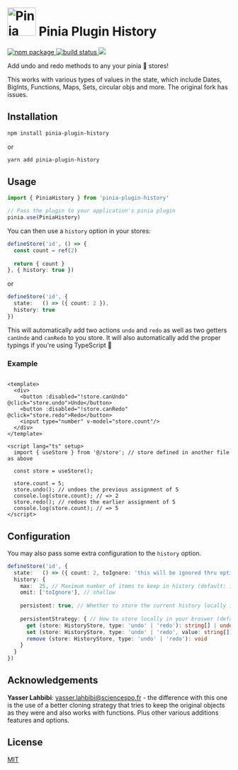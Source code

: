 <h1>
  <img height="64" src="https://pinia.esm.dev/logo.svg" alt="Pinia logo">
  Pinia Plugin History
</h1>

<a href="https://npmjs.com/package/pinia-plugin-history">
  <img src="https://badgen.net/npm/v/pinia-plugin-history" alt="npm package">
</a>
<a href="https://github.com/yassilah/pinia-plugin-history/actions/workflows/run-tests.yml">
  <img src="https://github.com/yassilah/pinia-plugin-history/actions/workflows/run-tests.yml/badge.svg" alt="build status">
</a>
<a href="https://codecov.io/gh/yassilah/pinia-plugin-history">
  <img src="https://codecov.io/gh/yassilah/pinia-plugin-history/branch/main/graph/badge.svg"/>
</a>

Add undo and redo methods to any your pinia 🍍 stores!

This works with various types of values in the state, which include Dates, BigInts, Functions, Maps, Sets, circular objs and more. The original fork has issues.

## Installation

```sh
npm install pinia-plugin-history
```

or

```sh
yarn add pinia-plugin-history
```

## Usage

```ts
import { PiniaHistory } from 'pinia-plugin-history'

// Pass the plugin to your application's pinia plugin
pinia.use(PiniaHistory)
```

You can then use a `history` option in your stores:

```ts
defineStore('id', () => {
  const count = ref(2)
  
  return { count }
}, { history: true })
```

or

```ts
defineStore('id', {
  state:   () => ({ count: 2 }),
  history: true
})
```

This will automatically add two actions `undo` and `redo` as well as two getters `canUndo` and `canRedo` to you store. It will also automatically add the proper typings if you're
using TypeScript 🎉

### Example

```vue

<template>
  <div>
    <button :disabled="!store.canUndo" @click="store.undo">Undo</button>
    <button :disabled="!store.canRedo" @click="store.redo">Redo</button>
    <input type="number" v-model="store.count"/>
  </div>
</template>

<script lang="ts" setup>
  import { useStore } from '@/store'; // store defined in another file as above

  const store = useStore();

  store.count = 5;
  store.undo(); // undoes the previous assignment of 5
  console.log(store.count); // => 2
  store.redo(); // redoes the earlier assignment of 5
  console.log(store.count); // => 5
</script>
```

## Configuration

You may also pass some extra configuration to the `history` option.

```ts
defineStore('id', {
  state:   () => ({ count: 2, toIgnore: 'this will be ignored thru options' }),
  history: {
    max:  25, // Maximum number of items to keep in history (default: 10)
    omit: ['toIgnore'], // shallow
    
    persistent: true, // Whether to store the current history locally in your browser (default: false)
    
    persistentStrategy: { // How to store locally in your broswer (default: use `localStorage` if available)
      get (store: HistoryStore, type: 'undo' | 'redo'): string[] | undefined,
      set (store: HistoryStore, type: 'undo' | 'redo', value: string[]): void,
      remove (store: HistoryStore, type: 'undo' | 'redo'): void
    }
  }
})
```

## Acknowledgements

**Yasser Lahbibi**: yasser.lahbibi@sciencespo.fr - the difference with this one is the use of a better cloning strategy that tries to keep the original objects as they were and also works with functions. Plus other various additions features and options.

## License

[MIT](http://opensource.org/licenses/MIT)
